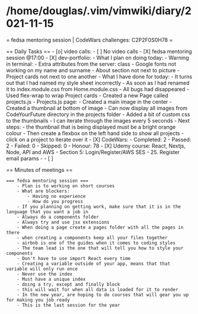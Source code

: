 # /home/douglas/.vim/vimwiki/diary/2021-11-15

= fedsa mentoring session | CodeWars challenges: C2P2F0S0H78 =

== Daily Tasks ==
    - [o] video calls:
        - [ ] No video calls
		- [X] fedsa mentoring session @17:00
    - [X] dev-portfolio:
		- What I plan on doing today:
			- Warning in terminal:
				- Extra attributes from the server: class
			- Google fonts not working on my name and surname
			- About section not next to picture
			- Project cards not next to one another
		- What I have done for today:
			- It turns out that I had named my style sheet incorrectly
			- As soon as I had renamed it to index.module.css from Home.module.css
			- All bugs had disappeared
			- Used flex-wrap to wrap Project cards
			- Created a new Page called projects.js
			- Projects.js page:
				- Created a main image in the center
				- Created a thumbnail at bottom of image
			- Can now display all images from CodeYourFuture directory in the projects folder
			- Added a bit of custom css to the thumbnails
			- I can iterate through the images every 5 seconds
		- Next steps:
			- the thumbnail that is being displayed must be a bright orange colour
			- Then create a flexbox on the left hand side to show all projects
			- click on a project to iterate over it
    - [X] CodeWars:
		- Completed: 2
		- Passed: 2
		- Failed: 0
		- Skipped: 0
		- Honour: 78
	- [X] Udemy course: React, Nextjs, Node, API and AWS
		- Section 5: Login/Register/AWS SES
			- 25. Register email params
		- 
	- [ ] 

== Minutes of meetings ==

	=== fedsa mentoring session ===
		- Plan is to working on short courses
		- What are blockers:
			- Having no experience
			- How do you progress
		- If you planning on getting work, make sure that it is in the language that you want a job in
		- Always do a components folder
		- Always try and use jsx extensions
		- When doing a page create a pages folder with all the pages in there
		- when creating a components keep all your files together
		- airbnb is one of the guides when it comes to coding styles
		- The team lead is the one that will tell you how to style your components
		- Don't have to use import React every time
		- Creating a variable outside of your app, means that that variable will only run once
		- Never use the index
		- Must have a unique index
		- doing a try, except and finally block
		- this will wait for when all data is loaded for it to render
		- In the new year, are hoping to do courses that will gear you up for making you job ready
		- This is the last session for the year
